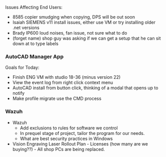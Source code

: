 Issues Affecting End Users:
- 8585 copier smudging when copying, DPS will be out soon
- Isaiah SIEMENS v11 install issues, either use VM or try installing older .net versions
- Brady IP600 loud noises, fan issue, not sure what to do
- (forget name) shop guy was asking if we can get a setup that he can sit down at to type labels


### AutoCAD Manager App
Goals for Today:
- Finish ENG VM with studio 18-36 (minus version 22)
-  View the event log from right click context menu
- AutoCAD install from button click, thinking of a modal that opens up to notify
- Make profile migrate use the CMD process

### Wazuh
- Wazuh
	- Add exclusions to rules for software we control
	- In prequel stage of project, tailor the program for our needs. 
	- What are best security practices in Windows
- Vision Engraving Laser Rollout Plan
		- Licenses (how many are we buying??)
		- All shop PCs are being replaced. 